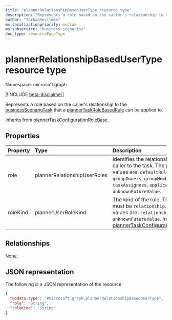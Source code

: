 ```yaml
---
title: "plannerRelationshipBasedUserType resource type"
description: "Represents a role based on the caller's relationship to the businessScenarioTask that a plannerTaskRoleBasedRule can be applied to."
author: "TarkanSevilmis"
ms.localizationpriority: medium
ms.subservice: "business-scenarios"
doc_type: resourcePageType
---
```


# plannerRelationshipBasedUserType resource type

Namespace: microsoft.graph

[!INCLUDE [beta-disclaimer](../../includes/beta-disclaimer.md)]

Represents a role based on the caller's relationship to the [businessScenarioTask](../resources/businessscenariotask.md) that a [plannerTaskRoleBasedRule](../resources/plannertaskrolebasedrule.md) can be applied to.

Inherits from [plannerTaskConfigurationRoleBase](../resources/plannertaskconfigurationrolebase.md).

## Properties

|Property|Type|Description|
|:---|:---|:---|
|role|plannerRelationshipUserRoles|Identifies the relationship of the caller to the task. The possible values are: `defaultRules`, `groupOwners`, `groupMembers`, `taskAssignees`, `applications`, `unknownFutureValue`.|
|roleKind|plannerUserRoleKind|The kind of the rule. The value must be `relationship`. The possible values are: `relationship`, `unknownFutureValue`. Inherited from [plannerTaskConfigurationRoleBase](../resources/plannertaskconfigurationrolebase.md).|

## Relationships

None.

## JSON representation

The following is a JSON representation of the resource.
<!-- {
  "blockType": "resource",
  "@odata.type": "microsoft.graph.plannerRelationshipBasedUserType"
}
-->
``` json
{
  "@odata.type": "#microsoft.graph.plannerRelationshipBasedUserType",
  "role": "String",
  "roleKind": "String"
}
```
